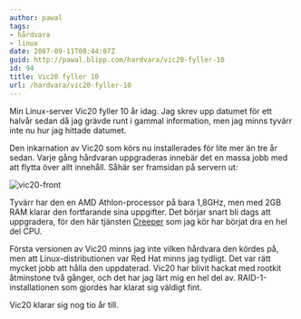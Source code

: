 ```yaml
---
author: pawal
tags:
- hårdvara
- linux
date: 2007-09-11T08:44:07Z
guid: http://pawal.blipp.com/hardvara/vic20-fyller-10
id: 94
title: Vic20 fyller 10
url: /hardvara/vic20-fyller-10
---
```


Min Linux-server Vic20 fyller 10 år idag. Jag skrev upp datumet för
ett halvår sedan då jag grävde runt i gammal information, men jag
minns tyvärr inte nu hur jag hittade datumet.

Den inkarnation av Vic20 som körs nu installerades för lite mer än tre
år sedan. Varje gång hårdvaran uppgraderas innebär det en massa jobb
med att flytta över allt innehåll. Såhär ser framsidan på servern ut:

<img src="https://blipp.com/pawal/diary/pic200407210204.jpg" alt="vic20-front" class="centered" align="middle"/>

Tyvärr har den en AMD Athlon-processor på bara 1,8GHz, men med 2GB RAM
klarar den fortfarande sina uppgifter. Det börjar snart bli dags att
uppgradera, för den här tjänsten <a
href="http://gnuheter.com/creeper/">Creeper</a> som jag kör har börjat
dra en hel del CPU.

Första versionen av Vic20 minns jag inte vilken hårdvara den kördes
på, men att Linux-distributionen var Red Hat minns jag tydligt. Det
var rätt mycket jobb att hålla den uppdaterad. Vic20 har blivit hackat
med rootkit åtminstone två gånger, och det har jag lärt mig en hel del
av. RAID-1-installationen som gjordes har klarat sig väldigt fint.

Vic20 klarar sig nog tio år till.
